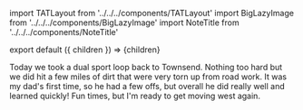 import TATLayout from '../../../components/TATLayout'
import BigLazyImage from '../../../components/BigLazyImage'
import NoteTitle from '../../../components/NoteTitle'

export default ({ children }) => <TATLayout prev="2018-08-23" next="2018-08-25" >{children}</TATLayout>

<NoteTitle
  title="August 24, 2018 &mdash; North Carolina &#8594; Tennessee"
  subtitle="210 miles"
/>

Today we took a dual sport loop back to Townsend. Nothing too hard but we did hit a few miles of dirt that were very torn up from road work. It was my dad's first time, so he had a few offs, but overall he did really well and learned quickly! Fun times, but I'm ready to get moving west again.

<BigLazyImage src="https://s3.amazonaws.com/tat.honkytonk.in/07/IMG_4189.jpg" alt="Me and Dad" />
